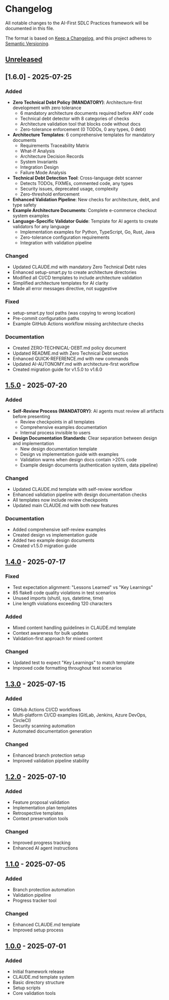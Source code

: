 # Changelog

All notable changes to the AI-First SDLC Practices framework will be documented in this file.

The format is based on [Keep a Changelog](https://keepachangelog.com/en/1.0.0/),
and this project adheres to [Semantic Versioning](https://semver.org/spec/v2.0.0.html).

## [Unreleased]

## [1.6.0] - 2025-07-25

### Added
- **Zero Technical Debt Policy (MANDATORY)**: Architecture-first development with zero tolerance
  - 6 mandatory architecture documents required before ANY code
  - Technical debt detector with 8 categories of checks
  - Architecture validation tool that blocks code without docs
  - Zero-tolerance enforcement (0 TODOs, 0 any types, 0 debt)
- **Architecture Templates**: 6 comprehensive templates for mandatory documents
  - Requirements Traceability Matrix
  - What-If Analysis
  - Architecture Decision Records
  - System Invariants
  - Integration Design
  - Failure Mode Analysis
- **Technical Debt Detection Tool**: Cross-language debt scanner
  - Detects TODOs, FIXMEs, commented code, any types
  - Security issues, deprecated usage, complexity
  - Zero-threshold enforcement
- **Enhanced Validation Pipeline**: New checks for architecture, debt, and type safety
- **Example Architecture Documents**: Complete e-commerce checkout system examples
- **Language-Specific Validator Guide**: Template for AI agents to create validators for any language
  - Implementation examples for Python, TypeScript, Go, Rust, Java
  - Zero-tolerance configuration requirements
  - Integration with validation pipeline

### Changed
- Updated CLAUDE.md with mandatory Zero Technical Debt rules
- Enhanced setup-smart.py to create architecture directories
- Modified all CI/CD templates to include architecture validation
- Simplified architecture templates for AI clarity
- Made all error messages directive, not suggestive

### Fixed
- setup-smart.py tool paths (was copying to wrong location)
- Pre-commit configuration paths
- Example GitHub Actions workflow missing architecture checks

### Documentation
- Created ZERO-TECHNICAL-DEBT.md policy document
- Updated README.md with Zero Technical Debt section
- Enhanced QUICK-REFERENCE.md with new commands
- Updated AI-AUTONOMY.md with architecture-first workflow
- Created migration guide for v1.5.0 to v1.6.0

## [1.5.0] - 2025-07-20

### Added
- **Self-Review Process (MANDATORY)**: AI agents must review all artifacts before presenting
  - Review checkpoints in all templates
  - Comprehensive examples documentation
  - Internal process invisible to users
- **Design Documentation Standards**: Clear separation between design and implementation
  - New design documentation template
  - Design vs implementation guide with examples
  - Validation warns when design docs contain >20% code
  - Example design documents (authentication system, data pipeline)

### Changed
- Updated CLAUDE.md template with self-review workflow
- Enhanced validation pipeline with design documentation checks
- All templates now include review checkpoints
- Updated main CLAUDE.md with both new features

### Documentation
- Added comprehensive self-review examples
- Created design vs implementation guide
- Added two example design documents
- Created v1.5.0 migration guide

## [1.4.0] - 2025-07-17

### Fixed
- Test expectation alignment: "Lessons Learned" vs "Key Learnings"
- 85 flake8 code quality violations in test scenarios
- Unused imports (shutil, sys, datetime, time)
- Line length violations exceeding 120 characters

### Added
- Mixed content handling guidelines in CLAUDE.md template
- Context awareness for bulk updates
- Validation-first approach for mixed content

### Changed
- Updated test to expect "Key Learnings" to match template
- Improved code formatting throughout test scenarios

## [1.3.0] - 2025-07-15

### Added
- GitHub Actions CI/CD workflows
- Multi-platform CI/CD examples (GitLab, Jenkins, Azure DevOps, CircleCI)
- Security scanning automation
- Automated documentation generation

### Changed
- Enhanced branch protection setup
- Improved validation pipeline stability

## [1.2.0] - 2025-07-10

### Added
- Feature proposal validation
- Implementation plan templates
- Retrospective templates
- Context preservation tools

### Changed
- Improved progress tracking
- Enhanced AI agent instructions

## [1.1.0] - 2025-07-05

### Added
- Branch protection automation
- Validation pipeline
- Progress tracker tool

### Changed
- Enhanced CLAUDE.md template
- Improved setup process

## [1.0.0] - 2025-07-01

### Added
- Initial framework release
- CLAUDE.md template system
- Basic directory structure
- Setup scripts
- Core validation tools

[Unreleased]: https://github.com/SteveGJones/ai-first-sdlc-practices/compare/v1.5.0...HEAD
[1.5.0]: https://github.com/SteveGJones/ai-first-sdlc-practices/compare/v1.4.0...v1.5.0
[1.4.0]: https://github.com/SteveGJones/ai-first-sdlc-practices/compare/v1.3.0...v1.4.0
[1.3.0]: https://github.com/SteveGJones/ai-first-sdlc-practices/compare/v1.2.0...v1.3.0
[1.2.0]: https://github.com/SteveGJones/ai-first-sdlc-practices/compare/v1.1.0...v1.2.0
[1.1.0]: https://github.com/SteveGJones/ai-first-sdlc-practices/compare/v1.0.0...v1.1.0
[1.0.0]: https://github.com/SteveGJones/ai-first-sdlc-practices/releases/tag/v1.0.0

<!-- SELF-REVIEW CHECKPOINT
Before finalizing, verify:
- All required sections are complete
- Content addresses original requirements
- Technical accuracy and consistency
- No gaps or contradictions
-->